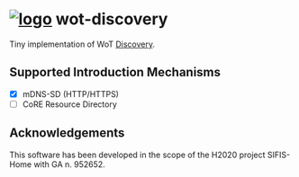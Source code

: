 # [![logo](https://github.com/sifis-home/wot/raw/master/assets/wot-rust-icon.svg)](https://docs.rs/wot-td) wot-discovery

Tiny implementation of WoT [Discovery](https://www.w3.org/TR/wot-discovery/).

## Supported Introduction Mechanisms

- [x] mDNS-SD (HTTP/HTTPS)
- [ ] CoRE Resource Directory

## Acknowledgements

This software has been developed in the scope of the H2020 project SIFIS-Home with GA n. 952652.
